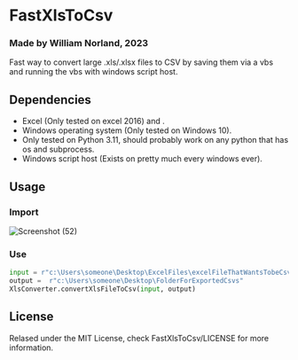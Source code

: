 # FastXlsToCsv
### Made by William Norland, 2023

Fast way to convert large .xls/.xlsx files to CSV by saving them via a vbs and running the vbs with windows script host.

## Dependencies
* Excel (Only tested on excel 2016) and .
* Windows operating system (Only tested on Windows 10).
* Only tested on Python 3.11, should probably work on any python that has os and subprocess.
* Windows script host (Exists on pretty much every windows ever).

## Usage
### Import
![Screenshot (52)](https://github.com/willayy/FastXlsToCsv/assets/117913560/4ff08183-e8db-4c71-941e-e9864462c9f3)
### Use
```python
input = r"c:\Users\someone\Desktop\ExcelFiles\excelFileThatWantsTobeCsv.xlsx"
output =  r"c:\Users\someone\Desktop\FolderForExportedCsvs"
XlsConverter.convertXlsFileToCsv(input, output)
```

## License
Relased under the MIT License, check FastXlsToCsv/LICENSE for more information.

